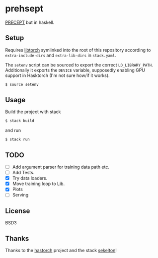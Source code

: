 # prehsept

[PRECEPT](https://github.com/electronics-and-drives/precept) but in haskell.

## Setup

Requires [libtorch](https://pytorch.org/get-started/locally/) symlinked into
the root of this repository according to `extra-include-dirs` and
`extra-lib-dirs` in `stack.yaml`.

The `setenv` script can be sourced to export the correct `LD_LIBRARY_PATH`.
Additionally it exports the `DEVICE` variable, supposedly enabling GPU support
in Hasktorch (I'm not sure how/if it works).

```sh
$ source setenv
```

## Usage

Build the project with stack

```sh
$ stack build
```

and run

```sh
$ stack run
```

## TODO

- [ ] Add argument parser for training data path etc.
- [ ] Add Tests.
- [X] Try data loaders. 
- [X] Move training loop to Lib.
- [X] Plots
- [ ] Serving

## License

BSD3

## Thanks

Thanks to the [hastorch](https://github.com/hasktorch/hasktorch) project and
the stack [sekelton](https://github.com/hasktorch/hasktorch-stack-skeleton)!
